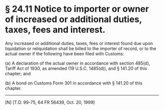 # § 24.11   Notice to importer or owner of increased or additional duties, taxes, fees and interest.

Any increased or additional duties, taxes, fees or interest found due upon liquidation or reliquidation shall be billed to the importer of record, or to the actual owner if the following have been filed with Customs:


(a) A declaration of the actual owner in accordance with section 485(d), Tariff Act of 1930, as amended (19 U.S.C. 1485(d)), and § 141.20 of this chapter; and


(b) A bond on Customs Form 301 in accordance with § 141.20 of this chapter.



---

[N] [T.D. 99-75, 64 FR 56439, Oct. 20, 1999]




